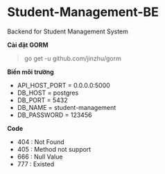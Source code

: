 # Student-Management-BE

Backend for Student Management System

**Cài đặt GORM**
> go get -u github.com/jinzhu/gorm

**Biến môi trường**
* API_HOST_PORT = 0.0.0.0:5000
* DB_HOST = postgres
* DB_PORT = 5432
* DB_NAME = student-management
* DB_PASSWORD = 123456


**Code**
* 404 : Not Found
* 405 : Method not support
* 666 : Null Value
* 777 : Existed

